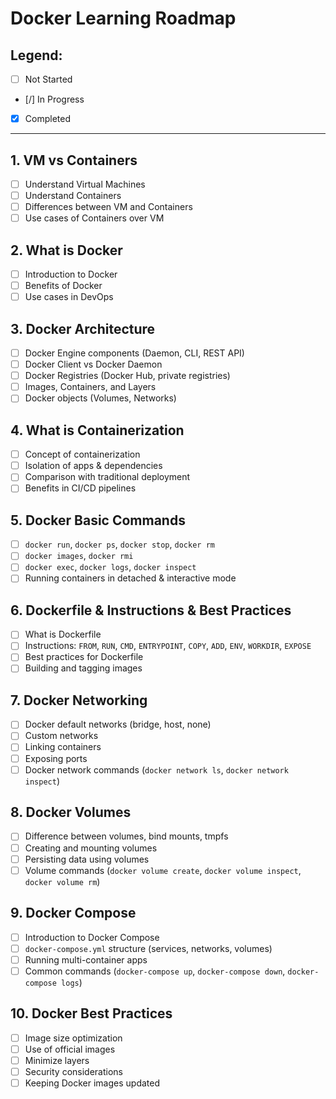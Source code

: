 # Docker Learning Roadmap

## Legend:
- [ ] Not Started  
- [/] In Progress  
- [x] Completed  

---

## 1. VM vs Containers
- [ ] Understand Virtual Machines
- [ ] Understand Containers
- [ ] Differences between VM and Containers
- [ ] Use cases of Containers over VM

## 2. What is Docker
- [ ] Introduction to Docker
- [ ] Benefits of Docker
- [ ] Use cases in DevOps

## 3. Docker Architecture
- [ ] Docker Engine components (Daemon, CLI, REST API)
- [ ] Docker Client vs Docker Daemon
- [ ] Docker Registries (Docker Hub, private registries)
- [ ] Images, Containers, and Layers
- [ ] Docker objects (Volumes, Networks)

## 4. What is Containerization
- [ ] Concept of containerization
- [ ] Isolation of apps & dependencies
- [ ] Comparison with traditional deployment
- [ ] Benefits in CI/CD pipelines

## 5. Docker Basic Commands
- [ ] `docker run`, `docker ps`, `docker stop`, `docker rm`
- [ ] `docker images`, `docker rmi`
- [ ] `docker exec`, `docker logs`, `docker inspect`
- [ ] Running containers in detached & interactive mode

## 6. Dockerfile & Instructions & Best Practices
- [ ] What is Dockerfile
- [ ] Instructions: `FROM`, `RUN`, `CMD`, `ENTRYPOINT`, `COPY`, `ADD`, `ENV`, `WORKDIR`, `EXPOSE`
- [ ] Best practices for Dockerfile
- [ ] Building and tagging images

## 7. Docker Networking
- [ ] Docker default networks (bridge, host, none)
- [ ] Custom networks
- [ ] Linking containers
- [ ] Exposing ports
- [ ] Docker network commands (`docker network ls`, `docker network inspect`)

## 8. Docker Volumes
- [ ] Difference between volumes, bind mounts, tmpfs
- [ ] Creating and mounting volumes
- [ ] Persisting data using volumes
- [ ] Volume commands (`docker volume create`, `docker volume inspect`, `docker volume rm`)

## 9. Docker Compose
- [ ] Introduction to Docker Compose
- [ ] `docker-compose.yml` structure (services, networks, volumes)
- [ ] Running multi-container apps
- [ ] Common commands (`docker-compose up`, `docker-compose down`, `docker-compose logs`)

## 10. Docker Best Practices
- [ ] Image size optimization
- [ ] Use of official images
- [ ] Minimize layers
- [ ] Security considerations
- [ ] Keeping Docker images updated
